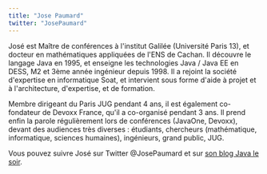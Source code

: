 ```yaml
---
title: "Jose Paumard"
twitter: "JosePaumard"
---
```


José est Maître de conférences à l'institut Galilée (Université Paris
13), et docteur en mathématiques appliquées de l'ENS de Cachan. Il
découvre le langage Java en 1995, et enseigne les technologies Java /
Java EE en DESS, M2 et 3ème année ingénieur depuis 1998. Il a rejoint la
société d'expertise en informatique Soat, et intervient sous forme
d'aide à projet et à l'architecture, d'expertise, et de formation.

Membre dirigeant du Paris JUG pendant 4 ans, il est également
co-fondateur de Devoxx France, qu'il a co-organisé pendant 3 ans. Il
prend enfin la parole régulièrement lors de conférences (JavaOne,
Devoxx), devant des audiences très diverses : étudiants, chercheurs
(mathématique, informatique, sciences humaines), ingénieurs, grand
public, JUG.

Vous pouvez suivre José sur Twitter @JosePaumard et sur [son blog Java le
soir](http://blog.paumard.org/).
